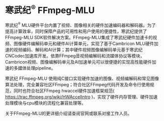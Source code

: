 
寒武纪<sup>®</sup> FFmpeg-MLU
====================================

寒武纪<sup>®</sup> MLU硬件平台内置了视频、图像相关的硬件加速编码器和解码器。为了提高计算效率，同时保障产品的可用性和用户使用的便捷性，寒武纪提供了FFmpeg-MLU SDK软件解决方案。FFmpeg-MLU集成了寒武纪硬件加速卡的视频、图像硬件编解码单元和硬件AI计算单元，实现了基于Cambricon MLU硬件加速的视频编码、解码和AI计算；其中硬件视频图像编解码单元基于寒武纪CNCodec加速库开发。依靠FFmpeg音视频编解码和流媒体协议等模块，Cambricon视频、图像编解码单元及AI加速单元可以很便捷的实现高性能硬件加速的多媒体处理pipeline。

​寒武纪 FFmpeg-MLU 使用纯C接口实现硬件加速的图像、视频编解码和常见图像算法处理，完全兼容社区FFmpeg；符合社区FFmpeg代码开发及命令行使用规范，同时也符合社区FFmpeg hwaccel硬件加速框架规范( https://trac.ffmpeg.org/wiki/HWAccelIntro )，实现了硬件内存管理、硬件加速处理模块与cpu模块的流程化兼容处理等。

关于FFmpeg-MLU的更详细介绍请查阅官网或联系对接工作人员。
